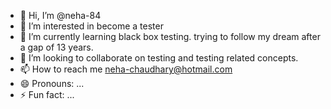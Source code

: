 - 👋 Hi, I’m @neha-84
- 👀 I’m interested in become a tester
- 🌱 I’m currently learning black box testing. trying to follow my dream after a gap of 13 years.  
- 💞️ I’m looking to collaborate on testing and testing related concepts.
- 📫 How to reach me neha-chaudhary@hotmail.com
- 😄 Pronouns: ...
- ⚡ Fun fact: ...

<!---
neha-84/neha-84 is a ✨ special ✨ repository because its `README.md` (this file) appears on your GitHub profile.
You can click the Preview link to take a look at your changes.
--->
